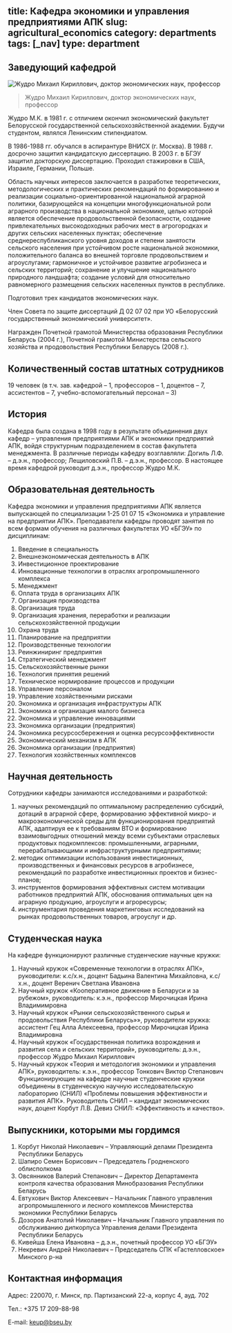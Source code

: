 title: Кафедра экономики и управления предприятиями АПК
slug: agricultural_economics
category: departments
tags: [_nav]
type: department
---

Заведующий кафедрой
-------------------

![Жудро Михаил Кириллович, доктор экономических наук, профессор](/img/content/depts/agricultural_economics.jpg)
>Жудро Михаил Кириллович,
 доктор экономических наук, профессор

Жудро М.К. в 1981 г. с отличием окончил экономический факультет Белорусской государственной сельскохозяйственной академии. Будучи студентом, являлся Ленинским стипендиатом.

В 1986-1988 гг. обучался в аспирантуре ВНИСХ (г. Москва). В 1988 г. досрочно защитил кандидатскую диссертацию. В 2003 г. в БГЭУ защитил докторскую диссертацию. Проходил стажировки в США, Израиле, Германии, Польше.

Область научных интересов заключается в разработке теоретических, методологических и практических рекомендаций по формированию и реализации социально-ориентированной национальной аграрной политики, базирующейся на концепции многофункциональной роли аграрного производства в национальной экономике, целью которой является обеспечение продовольственной безопасности, создание привлекательных высокодоходных рабочих мест в агрогородках и других сельских населенных пунктах; обеспечение среднереспубликанского уровня доходов и степени занятости сельского населения при устойчивом росте национальной экономики, положительного баланса во внешней торговле продовольствием и агроуслугами; гармоничное и устойчивое развитие агробизнеса и сельских территорий; сохранение и улучшение национального природного ландшафта; создание условий для относительно равномерного размещения сельских населенных пунктов в республике.

Подготовил трех кандидатов экономических наук.

Член Совета по защите диссертаций Д 02 07 02 при УО «Белорусский государственный экономический университет».

Награжден Почетной грамотой Министерства образования Республики Беларусь (2004 г.), Почетной грамотой Министерства сельского хозяйства и продовольствия Республики Беларусь (2008 г.).

Количественный состав штатных сотрудников
-----------------------------------------
19 человек (в т.ч. зав. кафедрой – 1, профессоров – 1, доцентов – 7, ассистентов – 7, учебно-вспомогательный персонал – 3)

История
-------

Кафедра была создана в 1998 году в результате объединения двух кафедр – управления предприятиями АПК и экономики предприятий АПК, войдя структурным подразделением в состав факультета менеджмента.
В различные периоды кафедру возглавляли: Догиль Л.Ф. – д.э.н., профессор; Лещиловский П.В. – д.э.н., профессор. В настоящее время кафедрой руководит д.э.н., профессор Жудро М.К.

Образовательная деятельность
----------------------------

Кафедра экономики и управления предприятиями АПК является выпускающей по специализации 1-25 01 07 15 «Экономика и управление на предприятии АПК». Преподаватели кафедры проводят занятия по всем формам обучения на различных факультетах УО «БГЭУ» по дисциплинам:
1. Введение в специальность
2. Внешнеэкономическая деятельность в АПК
3. Инвестиционное проектирование
4. Инновационные технологии в отраслях агропромышленного комплекса
5. Менеджмент
6. Оплата труда в организациях АПК
7. Организация производства
8. Организация труда
9. Организация хранения, переработки и реализации сельскохозяйственной продукции
10. Охрана труда
11. Планирование на предприятии
12. Производственные технологии
13. Реинжиниринг предприятия
14. Стратегический менеджмент
15. Сельскохозяйственные рынки
16. Технология принятия решений
17. Техническое нормирование процессов и продукции
18. Управление персоналом
19. Управление хозяйственными рисками
20. Экономика и организация инфраструктуры АПК
21. Экономика и организация малого бизнеса
22. Экономика и управление инновациями
23. Экономика организации (предприятия)
24. Экономика ресурсосбережения и оценка ресурсоэффективности
25. Экономический механизм в АПК
26. Экономика организации (предприятия)
27. Технология хозяйственных комплексов

Научная деятельность
--------------------

Сотрудники кафедры занимаются исследованиями и разработкой:

1. научных рекомендаций по оптимальному распределению субсидий, дотаций в аграрной сфере, формированию эффективной микро- и макроэкономической среды для функционирования предприятий АПК, адаптируя ее к требованиям ВТО и формированию взаимовыгодных отношений между всеми субъектами отраслевых продуктовых подкомплексов: промышленными, аграрными, перерабатывающими и инфраструктурными предприятиями;
2. методик оптимизации использования инвестиционных, производственных и финансовых ресурсов в агробизнесе, рекомендаций по разработке инвестиционных проектов и бизнес-планов;
3. инструментов формирования эффективных систем мотивации работников предприятий АПК, обоснования оптимальных цен на аграрную продукцию, агроуслуги и агроресурсы;
4. инструментария проведения маркетинговых исследований на рынках продовольственных товаров, агроуслуг и др.

Студенческая наука
------------------

На кафедре функционируют различные студенческие научные кружки:

1. Научный кружок «Современные технологии в отраслях АПК», руководители: к.с/х.н., доцент Бадьина Валентина Михайловна, к.с/х.н., доцент Веренич Светлана Ивановна
2. Научный кружок «Кооперативное движение в Беларуси и за рубежом», руководитель: к.э.н., профессор Мирочицкая Ирина Владимимровна
3. Научный кружок «Рынки сельскохозяйственного сырья и продовольствия Республики Беларусь»», руководители кружка: ассистент Гец Алла Алексеевна, профессор Мирочицкая Ирина Владимировна
4. Научный кружок «Государственная политика возрождения и развития села и сельских территорий», руководитель: д.э.н., профессор Жудро Михаил Кириллович
5. Научный кружок «Теория и методология экономики и управления АПК», руководитель: к.э.н., профессор Тонкович Виктор Степанович Функционирующие на кафедре научные студенческие кружки объединены в студенческую научную исследовательскую лабораторию (СНИЛ) «Проблемы повышения эффективности и развития АПК». Руководитель СНИЛ – кандидат экономических наук, доцент Корбут Л.В. Девиз СНИЛ: «Эффективность и качество».

Выпускники, которыми мы гордимся
--------------------------------

1. Корбут Николай Николаевич – Управляющий делами Президента Республики Беларусь
2. Шапиро Семен Борисович – Председатель Гродненского облисполкома
3. Овсянников Валерий Степанович – Директор Департамента контроля качества образования Минобразования Республики Беларусь
4. Евтухович Виктор Алексеевич – Начальник Главного управления агропромышленного и лесного комплексов Министерства экономики Республики Беларусь
5. Дозоров Анатолий Николаевич – Начальник Главного управления по обслуживанию дипкорпуса Управления делами Президента Республики Беларусь
6. Кивейша Елена Ивановна – д.э.н., почетный профессор УО «БГЭУ»
7. Некревич Андрей Николаевич – Председатель СПК «Гастелловское» Минского р-на

Контактная информация
---------------------
Адрес: 220070, г. Минск, пр. Партизанский 22-а, корпус 4, ауд. 702

Тел.: +375 17 209-88-98

E-mail: <keup@bseu.by>